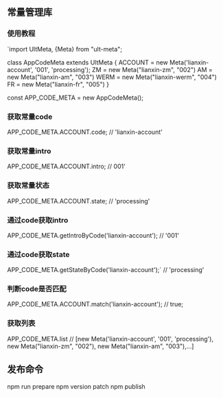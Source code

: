 ## 常量管理库
### 使用教程
`import UltMeta, {Meta} from "ult-meta";

class AppCodeMeta extends UltMeta {
    ACCOUNT = new Meta('lianxin-account', '001', 'processing');
    ZM = new Meta("lianxin-zm", "002")
    AM = new Meta("lianxin-am", "003")
    WERM = new Meta("lianxin-werm", "004")
    FR = new Meta("lianxin-fr", "005")
}

const APP_CODE_META = new AppCodeMeta();

### 获取常量code
APP_CODE_META.ACCOUNT.code; // 'lianxin-account'
### 获取常量intro
APP_CODE_META.ACCOUNT.intro; // 001'
### 获取常量状态
APP_CODE_META.ACCOUNT.state; // 'processing'
### 通过code获取intro
APP_CODE_META.getIntroByCode('lianxin-account'); // '001'
### 通过code获取state
APP_CODE_META.getStateByCode('lianxin-account');` // 'processing'
### 判断code是否匹配
APP_CODE_META.ACCOUNT.match('lianxin-account'); // true;
### 获取列表
APP_CODE_META.list // [new Meta('lianxin-account', '001', 'processing'), new Meta("lianxin-zm", "002"), new Meta("lianxin-am", "003"),...]

## 发布命令
npm run prepare
npm version patch
npm publish
